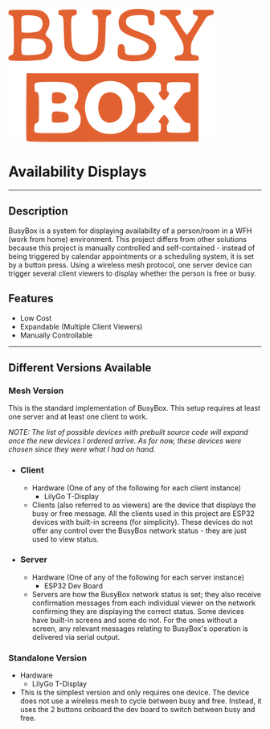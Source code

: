 ![BusyBox Logo](BusyBox.svg)

# Availability Displays

***

## Description
BusyBox is a system for displaying availability of a person/room in a WFH (work from home) environment. This project differs from other solutions because this project is manually controlled and self-contained - instead of being triggered by calendar appointments or a scheduling system, it is set by a button press. Using a wireless mesh protocol, one server device can trigger several client viewers to display whether the person is free or busy.

## Features
* Low Cost
* Expandable (Multiple Client Viewers)
* Manually Controllable

***

## Different Versions Available

### Mesh Version

This is the standard implementation of BusyBox. This setup requires at least one server and at least one client to work.

*NOTE: The list of possible devices with prebuilt source code will expand once the new devices I ordered arrive. As for now, these devices were chosen since they were what I had on hand.*

* ### Client
  * Hardware (One of any of the following for each client instance)
    * LilyGo T-Display
  * Clients (also referred to as viewers) are the device that displays the busy or free message. All the clients used in this project are ESP32 devices with built-in screens (for simplicity). These devices do not offer any control over the BusyBox network status - they are just used to view status.

* ### Server
  * Hardware (One of any of the following for each server instance)
    * ESP32 Dev Board
  * Servers are how the BusyBox network status is set; they also receive confirmation messages from each individual viewer on the network confirming they are displaying the correct status. Some devices have built-in screens and some do not. For the ones without a screen, any relevant messages relating to BusyBox's operation is delivered via serial output.

### Standalone Version
* Hardware
  * LilyGo T-Display
* This is the simplest version and only requires one device. The device does not use a wireless mesh to cycle between busy and free. Instead, it uses the 2 buttons onboard the dev board to switch between busy and free.
